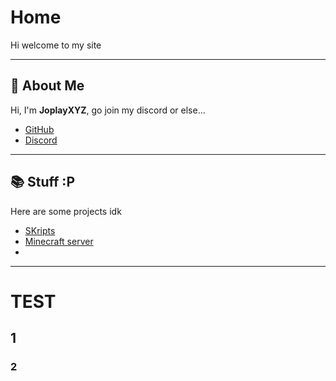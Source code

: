# Home

Hi welcome to my site

---

## 🚀 About Me

Hi, I'm **JoplayXYZ**, go join my discord or else...

- [GitHub](https://github.com/JoplayXYZ)
- [Discord](https://discord.gg/MyqR2Wc6sd)

---

## 📚 Stuff :P

Here are some projects idk

- [SKripts](https://github.com/JoplayXYZ/Skripts)
- [Minecraft server](https://joplay.xyz/offboost)
- 
---





















# TEST

## 1

### 2
